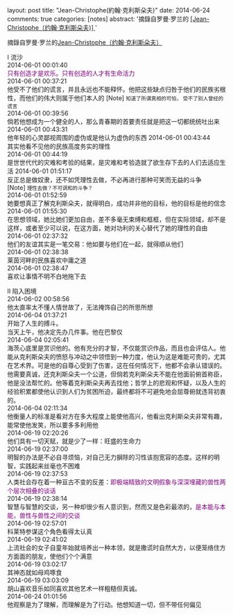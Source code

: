 layout: post
title: "Jean-Christophe(約翰·克利斯朵夫)"
date:  2014-06-24
comments: true
categories: [notes]
abstract: '摘錄自罗曼·罗兰的 <a href="http://book.douban.com/subject/1851058/">[Jean-Christophe（约翰·克利斯朵夫)] </a>'


摘錄自罗曼·罗兰的[Jean-Christophe（约翰·克利斯朵夫）](http://book.douban.com/subject/1851058/)  

I 流沙  
2014-06-01 00:01:40  
<font color="#800080">只有创造才是欢乐。只有创造的人才有生命活力</font>  
2014-06-01 00:37:21  
他受不了他们的谎言，并且永远也不能释怀。他把这些缺点归咎于他们的民族劣根性，而他们的伟大则属于他们本人的 [Note] <small>知道了所谓真相的可怕， 受不了别人曾经的谎言</small>  
2014-06-01 00:39:56  
倘若他想成为一个健全的人，那么青春期的首要责任就是把这一切都统统吐出来  
2014-06-01 00:43:31  
他年轻的心灵鄙视周围的虚伪或是他认为虚伪的东西
2014-06-01 00:43:44  
其实他看不见他的民族高度务实的理性  
2014-06-01 00:44:19  
是世世代代的灾难和考验的结果，是灾难和考验造就了欲生存下去的人们去适应生活
2014-06-01 01:51:17  
反正总是做奴隶，还不如凭理性去做，不必再进行那种可笑而无益的斗争  
[Note] <small>理性去做？不可调和的斗争？</small>  
2014-06-01 01:52:59  
她要想真正了解克利斯朵夫，就得明白，成功并非他的目标，他的目标是他的信念  
2014-06-01 01:55:30  
在思想领域，她比她们更加自由，差不多毫无束缚和框框，但在实际领域，却不是这样，或者至少可以说，在这方面，她对功利的关心替代了她的理性的自由    
2014-06-01 02:37:32  
他们的友谊其实是一笔交易：他如要与他们在一起，就得顺从他们  
2014-06-01 02:38:38  
莱茵河畔的民族喜欢中庸之道  
2014-06-01 02:38:47   
喜欢让事情不明不白地拖下去  

II 陷入困境  
2014-06-02 00:58:56  
他太直率太不懂人情世故了，无法掩饰自己的所思所想  
2014-06-04 01:37:21  
开始了人生的搏斗。  
当天上午，他决定先办几件事。他在巴黎仅  
2014-06-04 02:05:41  
海茨心底里是赏识他的。他有充分的才智，不仅能赏识作品，而且也会评估人。他能从克利斯朵夫的愤怒与冲动之中领悟到一种力度，他认为这是难能可贵的，尤其在艺术界。可是他的自尊心受到了伤害，这在任何情况下，他都不会承认错误的。他需要真诚，还克利斯朵夫一个公道，但倘若克利斯朵夫不能在他面前俯首称臣，他是没法帮忙的。他等着克利斯朵夫再去找他；哲学上的悲观和怀疑，以及人生的经验积累都使他认识到人们为贫困所迫，最终都将不可避免地会屈尊俯就违背初衷的。  
2014-06-04 02:11:34  
他衡量人的标准是看对方在多大程度上能使他高兴，他看出克利斯朵夫非常有趣，能常使他发笑，所以要多多利用他  
2014-06-19 02:20:26  
他们具有一切天赋，就是少了一样：旺盛的生命力  
2014-06-19 02:37:00  
明智的办法是不必自寻烦恼，对自己无力摒除的习性该抱宽容的态度。这样的明智，实践起来丝毫也不困难  
2014-06-19 02:37:53  
人类社会存在着一种亘古不变的反差：<font color="#800080">即极端精致的文明假象与深深埋藏的兽性两个层次相叠的谈话</font>   
2014-06-19 02:38:14  
智慧与智慧的交谈，另一种却很少有人意识到，然而又是色彩最浓的，<font color="#800080">是本能与本能，兽性与兽性之间的交谈</font>  
2014-06-19 02:57:01  
科莱特参谋这个角色看得太认真  
2014-06-19 02:41:02  
上流社会的女子自童年始就培养出一种本领，就是撒谎时自然大方，以便笼络住方方面面的朋友，使他们个个满意  
2014-06-19 03:02:17  
其神态就如母鸡啄食  
2014-06-19 03:03:09  
胡山喜欢音乐如同喜欢其他艺术一样粗糙但真诚。  
2014-06-24 01:01:56  
他观察是为了理解，而理解是为了行动。他想知道一切，但不带任何偏见
